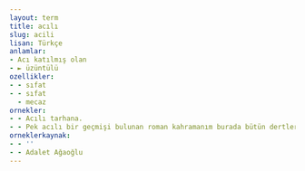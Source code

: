 ```yaml
---
layout: term
title: acılı
slug: acili
lisan: Türkçe
anlamlar:
- Acı katılmış olan
- ► üzüntülü
ozellikler:
- - sıfat
- - sıfat
  - mecaz
ornekler:
- - Acılı tarhana.
- - Pek acılı bir geçmişi bulunan roman kahramanım burada bütün dertlerinden kurtulur.
orneklerkaynak:
- - ''
- - Adalet Ağaoğlu
---
```

